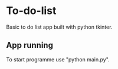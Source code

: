 # To-do-list
Basic to do list app built with python tkinter.
## App running
To start programme use "python main.py".